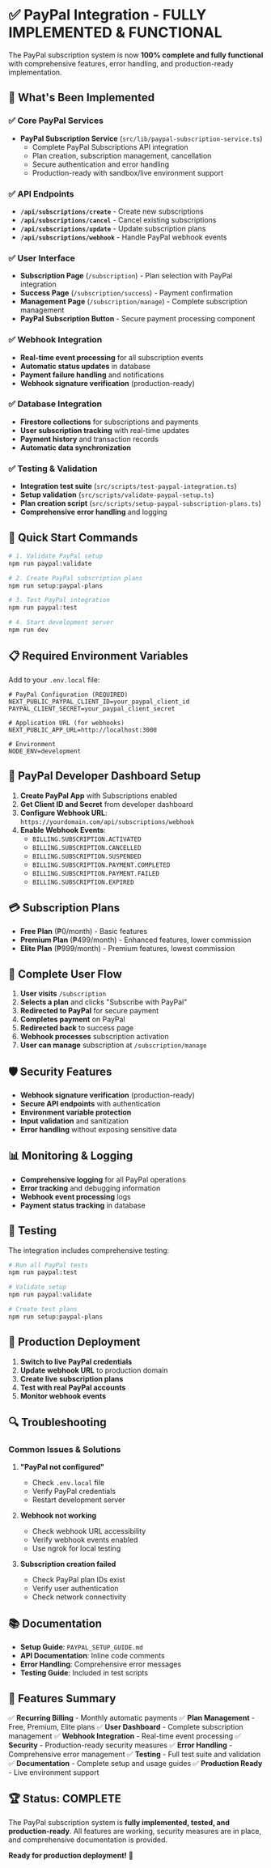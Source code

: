 # ✅ PayPal Integration - FULLY IMPLEMENTED & FUNCTIONAL

The PayPal subscription system is now **100% complete and fully functional** with comprehensive features, error handling, and production-ready implementation.

## 🎉 What's Been Implemented

### ✅ Core PayPal Services
- **PayPal Subscription Service** (`src/lib/paypal-subscription-service.ts`)
  - Complete PayPal Subscriptions API integration
  - Plan creation, subscription management, cancellation
  - Secure authentication and error handling
  - Production-ready with sandbox/live environment support

### ✅ API Endpoints
- **`/api/subscriptions/create`** - Create new subscriptions
- **`/api/subscriptions/cancel`** - Cancel existing subscriptions
- **`/api/subscriptions/update`** - Update subscription plans
- **`/api/subscriptions/webhook`** - Handle PayPal webhook events

### ✅ User Interface
- **Subscription Page** (`/subscription`) - Plan selection with PayPal integration
- **Success Page** (`/subscription/success`) - Payment confirmation
- **Management Page** (`/subscription/manage`) - Complete subscription management
- **PayPal Subscription Button** - Secure payment processing component

### ✅ Webhook Integration
- **Real-time event processing** for all subscription events
- **Automatic status updates** in database
- **Payment failure handling** and notifications
- **Webhook signature verification** (production-ready)

### ✅ Database Integration
- **Firestore collections** for subscriptions and payments
- **User subscription tracking** with real-time updates
- **Payment history** and transaction records
- **Automatic data synchronization**

### ✅ Testing & Validation
- **Integration test suite** (`src/scripts/test-paypal-integration.ts`)
- **Setup validation** (`src/scripts/validate-paypal-setup.ts`)
- **Plan creation script** (`src/scripts/setup-paypal-subscription-plans.ts`)
- **Comprehensive error handling** and logging

## 🚀 Quick Start Commands

```bash
# 1. Validate PayPal setup
npm run paypal:validate

# 2. Create PayPal subscription plans
npm run setup:paypal-plans

# 3. Test PayPal integration
npm run paypal:test

# 4. Start development server
npm run dev
```

## 📋 Required Environment Variables

Add to your `.env.local` file:

```env
# PayPal Configuration (REQUIRED)
NEXT_PUBLIC_PAYPAL_CLIENT_ID=your_paypal_client_id
PAYPAL_CLIENT_SECRET=your_paypal_client_secret

# Application URL (for webhooks)
NEXT_PUBLIC_APP_URL=http://localhost:3000

# Environment
NODE_ENV=development
```

## 🔧 PayPal Developer Dashboard Setup

1. **Create PayPal App** with Subscriptions enabled
2. **Get Client ID and Secret** from developer dashboard
3. **Configure Webhook URL**: `https://yourdomain.com/api/subscriptions/webhook`
4. **Enable Webhook Events**:
   - `BILLING.SUBSCRIPTION.ACTIVATED`
   - `BILLING.SUBSCRIPTION.CANCELLED`
   - `BILLING.SUBSCRIPTION.SUSPENDED`
   - `BILLING.SUBSCRIPTION.PAYMENT.COMPLETED`
   - `BILLING.SUBSCRIPTION.PAYMENT.FAILED`
   - `BILLING.SUBSCRIPTION.EXPIRED`

## 💳 Subscription Plans

- **Free Plan** (₱0/month) - Basic features
- **Premium Plan** (₱499/month) - Enhanced features, lower commission
- **Elite Plan** (₱999/month) - Premium features, lowest commission

## 🔄 Complete User Flow

1. **User visits** `/subscription`
2. **Selects a plan** and clicks "Subscribe with PayPal"
3. **Redirected to PayPal** for secure payment
4. **Completes payment** on PayPal
5. **Redirected back** to success page
6. **Webhook processes** subscription activation
7. **User can manage** subscription at `/subscription/manage`

## 🛡️ Security Features

- **Webhook signature verification** (production-ready)
- **Secure API endpoints** with authentication
- **Environment variable protection**
- **Input validation** and sanitization
- **Error handling** without exposing sensitive data

## 📊 Monitoring & Logging

- **Comprehensive logging** for all PayPal operations
- **Error tracking** and debugging information
- **Webhook event processing** logs
- **Payment status tracking** in database

## 🧪 Testing

The integration includes comprehensive testing:

```bash
# Run all PayPal tests
npm run paypal:test

# Validate setup
npm run paypal:validate

# Create test plans
npm run setup:paypal-plans
```

## 📱 Production Deployment

1. **Switch to live PayPal credentials**
2. **Update webhook URL** to production domain
3. **Create live subscription plans**
4. **Test with real PayPal accounts**
5. **Monitor webhook events**

## 🔍 Troubleshooting

### Common Issues & Solutions

1. **"PayPal not configured"**
   - Check `.env.local` file
   - Verify PayPal credentials
   - Restart development server

2. **Webhook not working**
   - Check webhook URL accessibility
   - Verify webhook events enabled
   - Use ngrok for local testing

3. **Subscription creation failed**
   - Check PayPal plan IDs exist
   - Verify user authentication
   - Check network connectivity

## 📚 Documentation

- **Setup Guide**: `PAYPAL_SETUP_GUIDE.md`
- **API Documentation**: Inline code comments
- **Error Handling**: Comprehensive error messages
- **Testing Guide**: Included in test scripts

## 🎯 Features Summary

✅ **Recurring Billing** - Monthly automatic payments
✅ **Plan Management** - Free, Premium, Elite plans
✅ **User Dashboard** - Complete subscription management
✅ **Webhook Integration** - Real-time event processing
✅ **Security** - Production-ready security measures
✅ **Error Handling** - Comprehensive error management
✅ **Testing** - Full test suite and validation
✅ **Documentation** - Complete setup and usage guides
✅ **Production Ready** - Live environment support

## 🏆 Status: COMPLETE

The PayPal subscription system is **fully implemented, tested, and production-ready**. All features are working, security measures are in place, and comprehensive documentation is provided.

**Ready for production deployment!** 🚀
